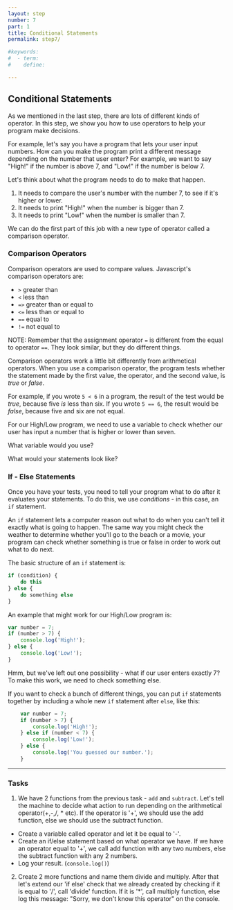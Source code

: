 ```yaml
---
layout: step
number: 7
part: 1
title: Conditional Statements
permalink: step7/

#keywords:
#  - term:
#    define:

---
```


## Conditional Statements

As we mentioned in the last step, there are lots of different kinds of operator. In this step, we show you how to use operators to help your program make decisions.

For example, let's say you have a program that lets your user input numbers. How can you make the program print a different message depending on the number that user enter? For example, we want to say "High!" if the number is above 7, and "Low!" if the number is below 7.

Let's think about what the program needs to do to make that happen.

1. It needs to compare the user's number with the number 7, to see if it's higher or lower.
2. It needs to print "High!" when the number is bigger than 7.
3. It needs to print "Low!" when the number is smaller than 7.

We can do the first part of this job with a new type of operator called a comparison operator.

### Comparison Operators

Comparison operators are used to compare values. Javascript's comparison operators are:

* `>` greater than
* `<` less than
* `=>` greater than or equal to
* `<=` less than or equal to
* `==` equal to
* `!=` not equal to

NOTE: Remember that the assignment operator `=` is different from the equal to operator `==`. They look similar, but they do different things.

Comparison operators work a little bit differently from arithmetical operators. When you use a comparison operator, the program tests whether the statement made by the first value, the operator, and the second value, is *true* or *false*.

For example, if you wrote `5 < 6` in a program, the result of the test would be *true*, because five *is* less than six. If you wrote `5 == 6`, the result would be *false*, because five and six are not equal.

For our High/Low program, we need to use a variable to check whether our user has input a number that is higher or lower than seven.

What variable would you use?

What would your statements look like?

### If - Else Statements

Once you have your tests, you need to tell your program what to do after it evaluates your statements. To do this, we use *conditions* - in this case, an `if` statement.

An `if` statement lets a computer reason out what to do when you can't tell it exactly what is going to happen. The same way you might check the weather to determine whether you'll go to the beach or a movie, your program can check whether something is true or false in order to work out what to do next.

The basic structure of an `if` statement is:

```javascript
if (condition) {
    do this
} else {
    do something else
}
```
An example that might work for our High/Low program is:

```javascript
var number = 7;
if (number > 7) {
    console.log('High!');
} else {
    console.log('Low!');
}
```

Hmm, but we've left out one possibility - what if our user enters exactly 7? To make this work, we need to check something else.

If you want to check a bunch of different things, you can put `if` statements together by including a whole new `if` statement after `else`, like this:

```javascript
    var number = 7;
    if (number > 7) {
        console.log('High!');
    } else if (number < 7) {
        console.log('Low!');
    } else {
        console.log('You guessed our number.');
    }
```

----

### Tasks

1. We have 2 functions from the previous task - `add` and `subtract`.
Let's tell the machine to decide what action to run depending on the arithmetical
operator(+,-,/, * etc). If the operator is '+', we should use the add function, else we should use the subtract function.
 * Create a variable called operator and let it be equal to '-'.
 * Create an if/else statement based on what operator we have. If we have an operator equal to '+', we call add function with any two numbers,
else the subtract function with any 2 numbers.
 * Log your result. (`console.log()`)

 2. Create 2 more functions and name them divide and multiply. After
that let's extend our 'if else' check that we already created by checking if
it is equal to '/', call 'divide' function. If it is '*', call multiply
function, else log this message: "Sorry, we don't know this operator" on the console.
